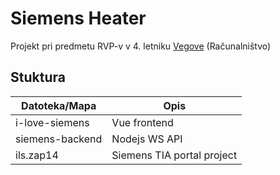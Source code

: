 # Siemens Heater

Projekt pri predmetu RVP-v v 4. letniku [Vegove](https://www.vegova.si) (Računalništvo)

## Stuktura

| Datoteka/Mapa   | Opis                       |
| --------------- | -------------------------- |
| i-love-siemens  | Vue frontend               |
| siemens-backend | Nodejs WS API              |
| ils.zap14       | Siemens TIA portal project |
